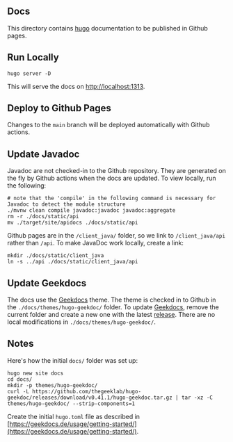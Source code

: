 ## Docs

This directory contains [hugo](https://gohugo.io) documentation to be published in Github pages.

## Run Locally

```
hugo server -D
```

This will serve the docs on [http://localhost:1313](http://localhost:1313).

## Deploy to Github Pages

Changes to the `main` branch will be deployed automatically with Github actions.

## Update Javadoc

Javadoc are not checked-in to the Github repository.
They are generated on the fly by Github actions when the docs are updated.
To view locally, run the following:

```
# note that the 'compile' in the following command is necessary for Javadoc to detect the module structure
./mvnw clean compile javadoc:javadoc javadoc:aggregate
rm -r ./docs/static/api
mv ./target/site/apidocs ./docs/static/api
```

Github pages are in the `/client_java/` folder, so we link to `/client_java/api` rather than `/api`.
To make JavaDoc work locally, create a link:

```
mkdir ./docs/static/client_java
ln -s ../api ./docs/static/client_java/api
```

## Update Geekdocs

The docs use the [Geekdocs](https://geekdocs.de/) theme. The theme is checked in to Github in the `./docs/themes/hugo-geekdoc/` folder. To update [Geekdocs](https://geekdocs.de/), remove the current folder and create a new one with the latest [release](https://github.com/thegeeklab/hugo-geekdoc/releases). There are no local modifications in `./docs/themes/hugo-geekdoc/`.

## Notes

Here's how the initial `docs/` folder was set up:

```
hugo new site docs
cd docs/
mkdir -p themes/hugo-geekdoc/
curl -L https://github.com/thegeeklab/hugo-geekdoc/releases/download/v0.41.1/hugo-geekdoc.tar.gz | tar -xz -C themes/hugo-geekdoc/ --strip-components=1
```

Create the initial `hugo.toml` file as described in [https://geekdocs.de/usage/getting-started/](https://geekdocs.de/usage/getting-started/).
